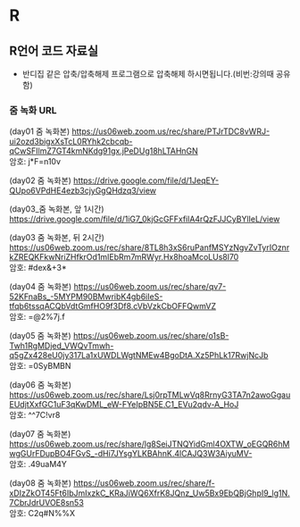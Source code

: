# R

## R언어 코드 자료실

- 반디집 같은 압축/압축해제 프로그램으로 압축해제 하시면됩니다.(비번:강의때 공유함)

### 줌 녹화 URL  

(day01 줌 녹화본) https://us06web.zoom.us/rec/share/PTJrTDC8vWRJ-ui2ozd3bigxXsTcL0RYhk2cbcqb-qCwSFIlmZ7GT4kmNKdg91gx.jPeDUg18hLTAHnGN   
암호: j*F=n10v  

(day02 줌 녹화본) https://drive.google.com/file/d/1JeqEY-QUpo6VPdHE4ezb3cjyGgQHdzq3/view  

(day03_줌 녹화본, 앞 1시간) https://drive.google.com/file/d/1iG7_0kjGcGFFxfilA4rQzFJJCyBYlIeL/view  

(day03 줌 녹화본, 뒤 2시간) https://us06web.zoom.us/rec/share/8TL8h3xS6ruPanfMSYzNgvZvTyrIOznrkZREQKFkwNriZHfkrOd1mIEbRm7mRWyr.Hx8hoaMcoLUs8l70   
암호: #dex&+3*  

(day04 줌 녹화본) https://us06web.zoom.us/rec/share/qv7-52KFnaBs_-5MYPM90BMwribK4gb6iIeS-tfqb6tssqACQbVdtGmfHO9f3Df8.cVbVzkCbOFFQwmVZ   
암호: =@2%7j.f  

(day05 줌 녹화본) https://us06web.zoom.us/rec/share/o1sB-Twh1RgMDjed_VWQvTmwh-q5gZx428eU0jy317La1xUWDLWgtNMEw4BgoDtA.Xz5PhLk17RwjNcJb   
암호: =0SyBMBN  

(day06 줌 녹화본) https://us06web.zoom.us/rec/share/Lsj0rpTMLwVq8RrnyG3TA7n2awoGgauEUdjtXxfGC1uF3qKwDML_eW-FYeIpBN5E.C1_EVu2qdv-A_HoJ   
암호: ^^7C!vr8  

(day07 줌 녹화본) https://us06web.zoom.us/rec/share/lg8SeiJTNQYidGml4OXTW_oEGQR6hMwgGUrFDupBO4FGvS_-dHi7JYsgYLKBAhnK.4lCAJQ3W3AiyuMV-   
암호: .49uaM4Y  

(day08 줌 녹화본) https://us06web.zoom.us/rec/share/f-xDIzZkOT45Ft6IbJmIxzkC_KRaJiWQ6XfrK8JQnz_Uw5Bx9EbQBjGhpI9_lg1N.7CbrJdrUVOE8sn53   
암호: C2q#N%%X  

